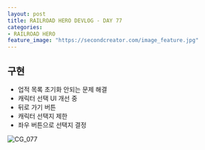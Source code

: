 ```yaml
---
layout: post
title: RAILROAD HERO DEVLOG - DAY 77
categories:
- RAILROAD HERO
feature_image: "https://secondcreator.com/image_feature.jpg"
---
```


## 구현
- 업적 목록 초기화 안되는 문제 해결
- 캐릭터 선택 UI 개선 중
- 뒤로 가기 버튼
- 캐릭터 선택지 제한
- 좌우 버튼으로 선택지 결정

![CG_077](https://secondcreator.com/blog/imgs/CG_077.PNG)
